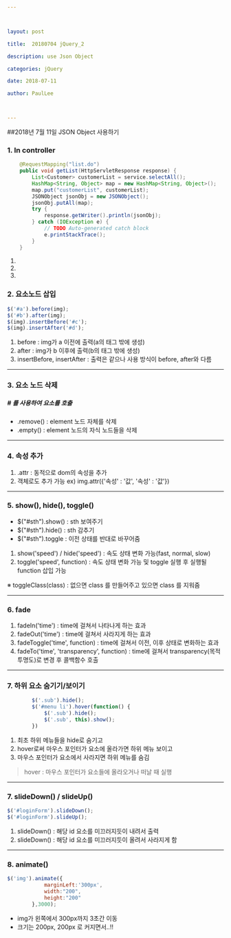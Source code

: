 ```yaml
---



layout: post

title:  20180704 jQuery_2

description: use Json Object

categories: jQuery

date: 2018-07-11

author: PaulLee



---
```




##2018년 7월 11일 JSON Object 사용하기



### 1. In controller

```java
	@RequestMapping("list.do")
	public void getList(HttpServletResponse response) {
		List<Customer> customerList = service.selectAll();
		HashMap<String, Object> map = new HashMap<String, Object>();
		map.put("customerList", customerList);
		JSONObject jsonObj = new JSONObject();
		jsonObj.putAll(map);
		try {
			response.getWriter().println(jsonObj);
		} catch (IOException e) {
			// TODO Auto-generated catch block
			e.printStackTrace();
		}
	}
```

1. 
2. 
3. 


### 2. 요소노드 삽입

```javascript
$('#a').before(img);
$('#b').after(img);
$(img).insertBefore('#c');
$(img).insertAfter('#d');
```

1. before : img가 a 이전에 출력(a의 태그 밖에 생성)
2. after : img가 b 이후에 출력(b의 태그 밖에 생성)
3. insertBefore, insertAfter : 출력은 같으나 사용 방식이 before, after와 다름

***

### 3. 요소 노드 삭제

##### # 를 사용하여 요소를 호출

 - .remove() : element 노드 자체를 삭제
 - .empty() : element 노드의 자식 노드들을 삭제

***

### 4. 속성 추가

1. .attr : 동적으로 dom의 속성을 추가
2. 객체로도 추가 가능
	ex) img.attr({'속성' : '값', '속성' : '값'})
    
***

### 5. show(), hide(), toggle()

- $("#sth").show() : sth 보여주기
- $("#sth").hide() : sth 감추기
- $("#sth").toggle : 이전 상태를 반대로 바꾸어줌

1. show('speed') / hide('speed') : 속도 상태 변화 가능(fast, normal, slow)
2. toggle('speed', function) : 속도 상태 변화 가능 및 toggle 실행 후 실행될 function 삽입 가능

※ toggleClass(class) : 없으면 class 를 만들어주고 있으면 class 를 지워줌

***

### 6. fade

1. fadeIn('time') : time에 걸쳐서 나타나게 하는 효과
2. fadeOut('time') : time에 걸쳐서 사라지게 하는 효과
3. fadeToggle('time', function) : time에 걸쳐서 이전, 이후 상태로 변화하는 효과
4. fadeTo('time', 'transparency', function)
	: time에 걸쳐서 transparency(목적투명도)로 변경 후 콜백함수 호출

***

### 7. 하위 요소 숨기기/보이기

```javascript
		$('.sub').hide();
		$('#menu li').hover(function() {
			$('.sub').hide();
			$('.sub', this).show();
		})
```
1. 최초 하위 메뉴들을 hide로 숨기고
2. hover로써 마우스 포인터가 요소에 올라가면 하위 메뉴 보이고
3. 마우스 포인터가 요소에서 사라지면 하위 메뉴를 숨김
>hover : 마우스 포인터가 요소들에 올라오거나 떠날 때 실행

***

### 7. slideDown() / slideUp()

```javascript
$('#loginForm').slideDown();
$('#loginForm').slideUp();
```

1. slideDown() : 해당 id 요소를 미끄러지듯이 내려서 출력
2. slideDown() : 해당 id 요소를 미끄러지듯이 올려서 사라지게 함

***

### 8. animate()

```javascript
$('img').animate({
			marginLeft:'300px',
			width:"200",
			height:"200"
		},3000);
```

- img가 왼쪽에서 300px까지 3초간 이동
- 크기는 200px, 200px 로 커지면서..!!



